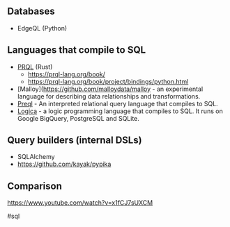 
## Databases

- EdgeQL (Python)

## Languages that compile to SQL

- [PRQL](https://github.com/PRQL/prql) (Rust)
    - https://prql-lang.org/book/
    - https://prql-lang.org/book/project/bindings/python.html
- [Malloy](https://github.com/malloydata/malloy - an experimental language for describing data relationships and transformations.
- [Preql](https://github.com/erezsh/Preql)  - An interpreted relational query language that compiles to SQL.
- [Logica](https://github.com/EvgSkv/logica) - a logic programming language that compiles to SQL. It runs on Google BigQuery, PostgreSQL and SQLite.

## Query builders (internal DSLs)

- SQLAlchemy
- https://github.com/kayak/pypika


## Comparison

https://www.youtube.com/watch?v=x1fCJ7sUXCM

<!-- Keywords -->
#sql
<!-- /Keywords -->
